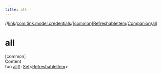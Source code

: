 ```yaml
---
title: all -
---
```

//[link](../../../index.md)/[com.tink.model.credentials](../../index.md)/[[common]RefreshableItem](../index.md)/[Companion](index.md)/[all](all.md)



# all  
[common]  
Content  
fun [all](all.md)(): [Set](https://kotlinlang.org/api/latest/jvm/stdlib/kotlin.collections/-set/index.html)<[RefreshableItem](../index.md)>  



